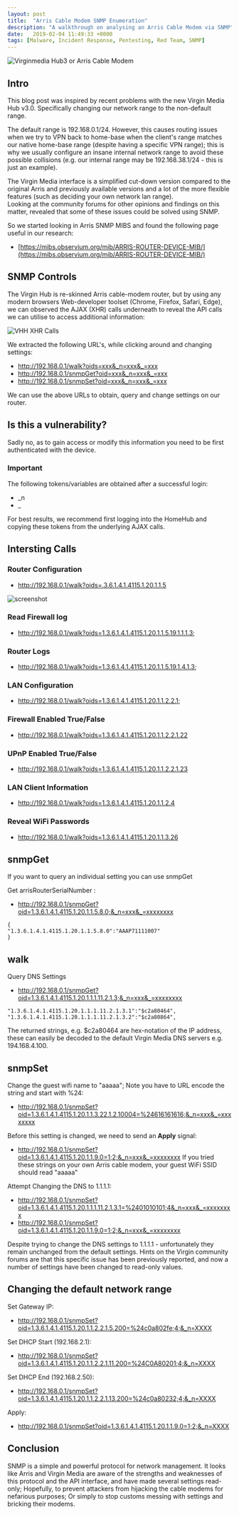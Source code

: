 ```yaml
---
layout: post
title:  "Arris Cable Modem SNMP Enumeration"
description: "A walkthrough on analysing an Arris Cable Modem via SNMP"
date:   2019-02-04 11:49:33 +0000
tags: [Malware, Incident Response, Pentesting, Red Team, SNMP]
---
```

![Virginmedia Hub3 or Arris Cable Modem](/assets/VMHH3.jpg)

## Intro
This blog post was inspired by recent problems with the new Virgin Media Hub v3.0. Specifically changing our network 
range to the non-default range.  

The default range is 192.168.0.1/24. However, this causes routing issues when we try to VPN
back to home-base when the client's range matches our native home-base range (despite having a specific VPN range); this
is why we usually configure an insane internal network range to avoid these possible collisions (e.g. our internal range may be 
192.168.38.1/24 - this is just an example). 

The Virgin Media interface is a simplified cut-down version compared to the original Arris and previously available 
versions and a lot of the more flexible features  (such as deciding your own network lan range).  
Looking at the community forums for other opinions and findings on this matter, revealed that some of these issues could be solved using SNMP.

So we started looking in Arris SNMP MIBS and found the following page useful in our research:
 * [https://mibs.observium.org/mib/ARRIS-ROUTER-DEVICE-MIB/](https://mibs.observium.org/mib/ARRIS-ROUTER-DEVICE-MIB/)

## SNMP Controls
The Virgin Hub is re-skinned Arris cable-modem router, but by using any modern browsers Web-developer toolset (Chrome, Firefox, Safari, Edge),
we can observed the AJAX (XHR) calls underneath to reveal the API calls we can utilise to access additional information:

![VHH XHR Calls](/assets/VMHH3_xhr.png)

We extracted the following URL's, while clicking around and changing settings:
 * http://192.168.0.1/walk?oids=xxx&_n=xxx&_=xxx
 * http://192.168.0.1/snmpGet?oid=xxx&_n=xxx&_=xxx
 * http://192.168.0.1/snmpSet?oid=xxx&_n=xxx&_=xxx

We can use the above URLs to obtain, query and change settings on our router.

## Is this a vulnerability?
Sadly no, as to gain access or modify this information you need to be first authenticated with the device.

### Important
The following tokens/variables are obtained after a successful login:
 * _n
 * _

For best results, we recommend first logging into the HomeHub and copying these tokens from the underlying AJAX calls.

## Intersting Calls

### Router Configuration
 * http://192.168.0.1/walk?oids=.3.6.1.4.1.4115.1.20.1.1.5
 
![screenshot](/assets/VMHH3_sc.png) 

### Read Firewall log 
 * http://192.168.0.1/walk?oids=1.3.6.1.4.1.4115.1.20.1.1.5.19.1.1.1.3;

### Router Logs 
 * http://192.168.0.1/walk?oids=1.3.6.1.4.1.4115.1.20.1.1.5.19.1.4.1.3;
 
### LAN Configuration
 * http://192.168.0.1/walk?oids=1.3.6.1.4.1.4115.1.20.1.1.2.2.1;
 
### Firewall Enabled True/False
 * http://192.168.0.1/walk?oids=1.3.6.1.4.1.4115.1.20.1.1.2.2.1.22
 
### UPnP Enabled True/False
 * http://192.168.0.1/walk?oids=1.3.6.1.4.1.4115.1.20.1.1.2.2.1.23
 
### LAN Client Information
 * http://192.168.0.1/walk?oids=1.3.6.1.4.1.4115.1.20.1.1.2.4
 
### Reveal WiFi Passwords
 * http://192.168.0.1/walk?oids=1.3.6.1.4.1.4115.1.20.1.1.3.26
 
## snmpGet
If you want to query an individual setting you can use snmpGet

Get arrisRouterSerialNumber : 
 * http://192.168.0.1/snmpGet?oid=1.3.6.1.4.1.4115.1.20.1.1.5.8.0;&_n=xxx&_=xxxxxxxx
```
{
"1.3.6.1.4.1.4115.1.20.1.1.5.8.0":"AAAP71111007"
}
```

## walk
Query DNS Settings
 * http://192.168.0.1/snmpGet?oid=1.3.6.1.4.1.4115.1.20.1.1.1.11.2.1.3;&_n=xxx&_=xxxxxxxx
```
"1.3.6.1.4.1.4115.1.20.1.1.1.11.2.1.3.1":"$c2a80464",
"1.3.6.1.4.1.4115.1.20.1.1.1.11.2.1.3.2":"$c2a80864",
```
The returned strings, e.g. $c2a80464 are hex-notation of the IP address, these can easily be decoded to the default Virgin Media DNS servers e.g. 194.168.4.100.

## snmpSet
Change the guest wifi name to "aaaaa"; Note you have to URL encode the string and start with %24:
* http://192.168.0.1/snmpSet?oid=1.3.6.1.4.1.4115.1.20.1.1.3.22.1.2.10004=%24616161616;&_n=xxx&_=xxxxxxxx

Before this setting is changed, we need to send an **Apply** signal:
* http://192.168.0.1/snmpSet?oid=1.3.6.1.4.1.4115.1.20.1.1.9.0=1;2;&_n=xxx&_=xxxxxxxx
If you tried these strings on your own Arris cable modem, your guest WiFi SSID should read "aaaaa"

Attempt Changing the DNS to 1.1.1.1:
* http://192.168.0.1/snmpSet?oid=1.3.6.1.4.1.4115.1.20.1.1.1.11.2.1.3.1=%2401010101;4&_n=xxx&_=xxxxxxxx
* http://192.168.0.1/snmpSet?oid=1.3.6.1.4.1.4115.1.20.1.1.9.0=1;2;&_n=xxx&_=xxxxxxxx

Despite trying to change the DNS settings to 1.1.1.1 - unfortunately they remain unchanged from the default settings. Hints on the Virgin community
forums are that this specific issue has been previously reported, and now a number of settings have been changed to read-only values.

## Changing the default network range
Set Gateway IP:
 * http://192.168.0.1/snmpSet?oid=1.3.6.1.4.1.4115.1.20.1.1.2.2.1.5.200=%24c0a802fe;4;&_n=XXXX

Set DHCP Start (192.168.2.1):
 * http://192.168.0.1/snmpSet?oid=1.3.6.1.4.1.4115.1.20.1.1.2.2.1.11.200=%24C0A80201;4;&_n=XXXX

Set DHCP End (192.168.2.50):
 * http://192.168.0.1/snmpSet?oid=1.3.6.1.4.1.4115.1.20.1.1.2.2.1.13.200=%24c0a80232;4;&_n=XXXX

Apply:
 * http://192.168.0.1/snmpSet?oid=1.3.6.1.4.1.4115.1.20.1.1.9.0=1;2;&_n=XXXX

## Conclusion
SNMP is a simple and powerful protocol for network management. It looks like Arris and Virgin Media are aware of the strengths
and weaknesses of this protocol and the API interface, and have made several settings read-only; Hopefully, to prevent attackers
from hijacking the cable modems for nefarious purposes; Or simply to stop customs messing with settings and bricking their modems.
